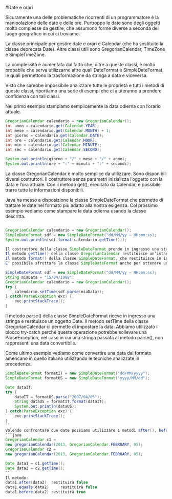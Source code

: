 #Date e orari

Sicuramente una delle problematiche ricorrenti di un programmatore è la manipolazione delle date e delle ore. 
Purtroppo le date sono degli oggetti molto complesse da gestire, che assumono forme diverse a seconda del luogo geografico in cui ci troviamo.

La classe principale per gestire date e orari è Calendar (che ha sostituito la classe deprecata Date). 
Altre classi utili sono GregorianCalendar, TimeZone e SimpleTimeZone. 

La complessità è aumentata dal fatto che, oltre a queste classi, è molto probabile che serva utilizzarne altre quali DateFormat e SimpleDateFormat, le quali permettono la trasformazione da stringa a data e viceversa.

Visto che sarebbe impossibile analizzare tutte le proprietà e tutti i metodi di queste classi, riportiamo una serie di esempi che ci aiuteranno a prendere confidenza con tali classi.

Nel primo esempio stampiamo semplicemente la data odierna con l’orario attuale.
```java
GregorianCalendar calendario = new GregorianCalendar();
int anno = calendario.get(Calendar.YEAR);
int mese = calendario.get(Calendar.MONTH) + 1;
int giorno = calendario.get(Calendar.DATE);
int ore = calendario.get(Calendar.HOUR);
int min = calendario.get(Calendar.MINUTE);
int sec = calendario.get(Calendar.SECOND);

System.out.println(giorno + "/" + mese + "/" + anno);
System.out.println(ore + ":" + minuti + ":" + secondi);
```

La classe GregorianCalendar è molto semplice da utilizzare. 
Sono disponibili diversi costruttori. Il costruttore senza parametri inizializza l’oggetto con la data e l’ora attuale. 
Con il metodo get(), ereditato da Calendar, è possibile trarre tutte le informazioni disponibili.

Java ha messo a disposizione la classe SimpleDateFormat che permette di trattare le date nel formato più adatto alla nostra esigenza.
Col prossimo esempio vediamo come stampare la data odierna usando la classe descritta.
```java

GregorianCalendar calendario = new GregorianCalendar();
SimpleDateFormat sdf = new SimpleDateFormat("dd/MM/yy – HH:mm:ss);
System.out.println(sdf.format(calendario.getTime()));

Il costruttore della classe SimpleDateFormat prende in ingresso una stringa che rappresenta il formato della data che vogliamo stampare. 
Il metodo getTime() della classe GregorianCalendar restituisce un’istanza di Date. 
Il metodo format() della classe SimpleDateFormat, che restituisce in ingresso una Date, restituisce una stringa che corrisponde al formato che abbiamo impostato.
E’ possibile sfruttare la classe SimpleDateFormat anche per ottenere un’istanza della classe Calendar.

SimpleDateFormat sdf = new SimpleDateFormat("dd/MM/yy – HH:mm:ss);
String miaData = "15/04/1988";
GregorianCalendar calendario = new GregorianCalendar();
try {
	calendario.setTime(sdf.parse(miaData));
} catch(ParseException exc) {
	exc.printStackTrace();
}
```

Il metodo parse() della classe SimpleDateFormat riceve in ingresso una stringa e restituisce un oggetto Date.
Il metodo setTime della classe GregorianCalendar ci permette di impostare la data. 
Abbiamo utilizzato il blocco try-catch perché questa operazione potrebbe sollevare una ParseException, nel caso in cui una stringa passata al metodo parse(), non rappresenti una data convertibile.


Come ultimo esempio vediamo come convertire una data dal formato americano in quello italiano utilizzando le tecniche analizzate in precedenza.
```java
SimpleDateFormat formatIT = new SimpleDateFormat("dd/MM/yyyy"); 
SimpleDateFormat formatUS = new SimpleDateFormat("yyyy/MM/dd");

Date dataIT;
try {
	dataIT = formatUS.parse("2007/04/05");
	String dataUS = formatIT.format(dataIT);
	System.out.println(dataUS);
} catch(ParseException exc) {
	exc.printStackTrace();
}
``
Volendo confrontare due date possiamo utilizzare i metodi after(), before() e equals() presenti nella classe Date.
```java
GregorianCalendar c1 = 
new gregorianCalendar(2013, GregorianCalendar.FEBRUARY, 05);
GregorianCalendar c2 = 
new gregorianCalendar(2013, GregorianCalendar.FEBRUARY, 05);

Date data1 = c1.getTime();
Date data2 = c2.getTime();
``
Il metodo:
data1.after(data2) 	restituirà false
data1.equals(data2) 	restituirà false
data1.before(data2)	restituirà true